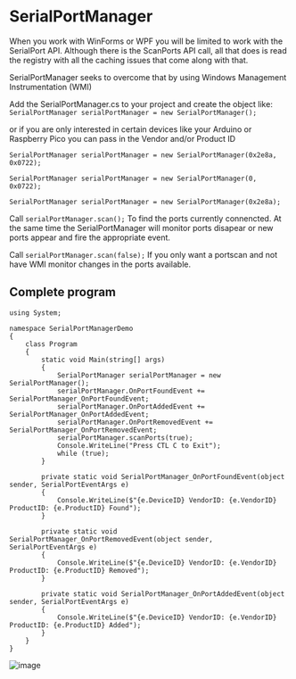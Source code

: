 # SerialPortManager

When you work with WinForms or WPF you will be limited to work with the SerialPort API. Although there is the ScanPorts API call, all that does is read the registry with all the caching issues that come along with that.

SerialPortManager seeks to overcome that by using Windows Management Instrumentation (WMI) 

Add the SerialPortManager.cs to your project and create the object like:
`SerialPortManager serialPortManager = new SerialPortManager();`

or if you are only interested in certain devices like your Arduino or Raspberry Pico you can pass in the Vendor and/or Product ID

`SerialPortManager serialPortManager = new SerialPortManager(0x2e8a, 0x0722);`

`SerialPortManager serialPortManager = new SerialPortManager(0, 0x0722);`

`SerialPortManager serialPortManager = new SerialPortManager(0x2e8a);`

Call `serialPortManager.scan();` To find the ports currently connencted. At the same time the SerialPortManager will monitor ports disapear or new ports appear and fire the appropriate event.

Call `serialPortManager.scan(false);` If you only want a portscan and not have WMI monitor changes in the ports available.

## Complete program

```
using System;

namespace SerialPortManagerDemo
{
    class Program
    {
        static void Main(string[] args)
        {
            SerialPortManager serialPortManager = new SerialPortManager();
            serialPortManager.OnPortFoundEvent += SerialPortManager_OnPortFoundEvent;
            serialPortManager.OnPortAddedEvent += SerialPortManager_OnPortAddedEvent;
            serialPortManager.OnPortRemovedEvent += SerialPortManager_OnPortRemovedEvent;
            serialPortManager.scanPorts(true);
            Console.WriteLine("Press CTL C to Exit");
            while (true);
        }

        private static void SerialPortManager_OnPortFoundEvent(object sender, SerialPortEventArgs e)
        {
            Console.WriteLine($"{e.DeviceID} VendorID: {e.VendorID} ProductID: {e.ProductID} Found");
        }

        private static void SerialPortManager_OnPortRemovedEvent(object sender, SerialPortEventArgs e)
        {
            Console.WriteLine($"{e.DeviceID} VendorID: {e.VendorID} ProductID: {e.ProductID} Removed");
        }

        private static void SerialPortManager_OnPortAddedEvent(object sender, SerialPortEventArgs e)
        {
            Console.WriteLine($"{e.DeviceID} VendorID: {e.VendorID} ProductID: {e.ProductID} Added");
        }
    }
}
```

![image](https://github.com/dinther/SerialPortManager/assets/1192916/4b4744de-5da8-4bae-9087-b4058a48fbee)


